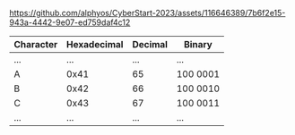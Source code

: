 

https://github.com/alphyos/CyberStart-2023/assets/116646389/7b6f2e15-943a-4442-9e07-ed759daf4c12



| Character | Hexadecimal | Decimal | Binary      |
|-----------|-------------|---------|-------------|
| ...       | ...         | ...     | ...         |
| A         | 0x41        | 65      | 100 0001    |
| B         | 0x42        | 66      | 100 0010    |
| C         | 0x43        | 67      | 100 0011    |
| ...       | ...         | ...     | ...         |
